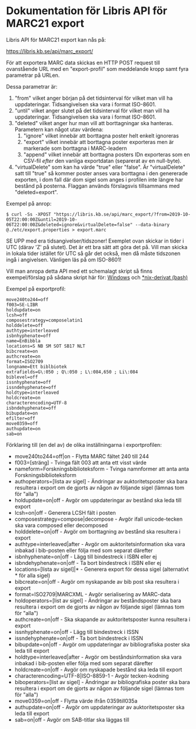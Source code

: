 # Dokumentation för Libris API för MARC21 export

Libris API för MARC21 export kan nås på:

https://libris.kb.se/api/marc_export/

För att exportera MARC data skickas en HTTP POST request till ovanstående URL med en "export-profil" som meddelande kropp samt fyra parametrar på URLen.

Dessa parametrar är:

1. "from" vilket anger början på det tidsinterval för vilket man vill ha uppdateringar. Tidsangivelsen ska vara i format ISO-8601.
1. "until" vilket anger slutet på det tidsinterval för vilket man vill ha uppdateringar. Tidsangivelsen ska vara i format ISO-8601.
1. "deleted" vilket anger hur man vill att borttagningar ska hanteras. Parametern kan något utav värdena:
   1. "ignore" vilket innebär att borttagna poster helt enkelt ignoreras
   1. "export" vilket innebär att borttagna poster exporteras men är markerade som borttagna i MARC-leadern
   1. "append" vilket innebär att borttagna posters IDn exporteras som en CSV-fil _efter_ den vanliga exportdatan (separerat av en null-byte).
1. "virtualDelete" som kan ha värde "true" eller "false". Är "virtualDelete" satt till "true" så kommer poster anses vara borttagna i den genererade exporten, i dom fall där dom sigel som anges i profilen inte längre har bestånd på posterna. Flaggan används förslagsvis tillsammans med "deleted=export".

Exempel på anrop:
```
$ curl -Ss -XPOST "https://libris.kb.se/api/marc_export/?from=2019-10-05T22:00:00Z&until=2019-10-06T22:00:00Z&deleted=ignore&virtualDelete=false" --data-binary @./etc/export.properties > export.marc

```

SE UPP med era tidsangivelser/tidszoner! Exemplet ovan skickar in tider i UTC (därav 'Z' på slutet). Det är ett bra sätt att göra det på. Vill man skicka in lokala tider istället för UTC så går det också, men då måste tidszonen ingå i angivelsen. Vänligen läs på om ISO-8601!

Vill man anropa detta API med ett schemalagt skript så finns exempel/förslag på sådana skript här för:
[Windows](examplescripts/export_windows.bat)
och
[*nix-derivat (bash)](examplescripts/export_nix.sh)


Exempel på exportprofil:
```
move240to244=off
f003=SE-LIBR
holdupdate=on
lcsh=off
composestrategy=composelatin1
holddelete=off
authtype=interleaved
isbnhyphenate=off
name=EnBibbla
locations=S NB SM SOT SB17 NLT
bibcreate=on
authcreate=on
format=ISO2709
longname=Ett biblbiotek
extrafields=G\:050 ; Q\:050 ; L\:084,650 ; Li\:084
biblevel=off
issnhyphenate=off
issndehyphenate=off
holdtype=interleaved
holdcreate=on
characterencoding=UTF-8
isbndehyphenate=off
bibupdate=on
efilter=off
move0359=off
authupdate=on
sab=on

```

Förklaring till (en del av) de olika inställningarna i exportprofilen:
* move240to244=off|on - Flytta MARC fältet 240 till 244
* f003=[sträng] - Tvinga fält 003 att anta ett visst värde
* nameform=Forskningsbiblioteksform - Tvinga namnformer att anta anta Forskningsbiblioteksform
* authoperators=[lista av sigel] - Ändringar av auktoritetsposter ska bara resultera i export om de gjorts av någon av följande sigel (lämnas tom för "alla")
* holdupdate=on|off - Avgör om uppdateringar av bestånd ska leda till export
* lcsh=on|off - Generera LCSH fält i posten
* composestrategy=compose|decompose - Avgör ifall unicode-tecken ska vara composed eller decomposed
* holddelete=on|off - Avgör om borttagning av bestånd ska resultera i export
* authtype=interleaved|after - Avgör om auktoritetsinformation ska vara inbakad i bib-posten eller följa med som separat därefter
* isbnhyphenate=on|off - Lägg till bindestreck i ISBN eller ej
* isbndehyphenate=on|off - Ta bort bindestreck i ISBN eller ej
* locations=[lista av sigel]|* - Generera export för dessa sigel (alternativt * för alla sigel)
* bibcreate=on|off - Avgör om nyskapande av bib post ska resultera i export
* format=ISO2709|MARCXML - Avgör serialisering av MARC-data
* holdoperators=[list av sigel] - Ändringar av beståndsposter ska bara resultera i export om de gjorts av någon av följande sigel (lämnas tom för "alla")
* authcreate=on|off - Ska skapande av auktoritetsposter kunna resultera i export
* issnhyphenate=on|off - Lägg till bindestreck i ISSN
* issndehyphenate=on|off - Ta bort bindestreck i ISSN
* bibupdate=on|off - Avgör om uppdateringar av bibliografiska poster ska leda till export
* holdtype=interleaved|after - Avgör om beståndsinformation ska vara inbakad i bib-posten eller följa med som separat därefter
* holdcreate=on|off - Avgör om nyskapade bestånd ska leda till export
* characterencoding=UTF-8|ISO-8859-1 - Avgör tecken-kodning
* biboperators=[list av sigel] - Ändringar av bibliografiska poster ska bara resultera i export om de gjorts av någon av följande sigel (lämnas tom för "alla")
* move0359=on|off - Flytta värde ifrån 035$9 till 035$a
* authupdate=on|off - Avgör om uppdateringar av auktoritetsposter ska leda till export
* sab=on|off - Avgör om SAB-titlar ska läggas till